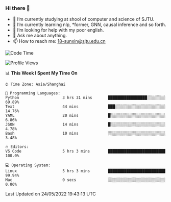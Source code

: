 ### Hi there 👋

<!--
**sunxin000/sunxin000** is a ✨ _special_ ✨ repository because its `README.md` (this file) appears on your GitHub profile.

Here are some ideas to get you started:

- 🔭 I’m currently working on ...
- 🌱 I’m currently learning ...
- 👯 I’m looking to collaborate on ...
- 🤔 I’m looking for help with ...
- 💬 Ask me about ...
- 📫 How to reach me: ...
- 😄 Pronouns: ...
- ⚡ Fun fact: ...
-->
- 🏫 I’m currently studying at shool of computer and science of SJTU.
- 🌱 I’m currently learning nlp, \*former, GNN, causal inference and so forth.
- 🤔 I’m looking for help with my poor english.
- 💬 Ask me about anything.
- 📫 How to reach me: 18-sunxin@sjtu.edu.cn
<!--START_SECTION:waka-->
![Code Time](http://img.shields.io/badge/Code%20Time-192%20hrs%2010%20mins-blue)

![Profile Views](http://img.shields.io/badge/Profile%20Views-1-blue)

📊 **This Week I Spent My Time On** 

```text
⌚︎ Time Zone: Asia/Shanghai

💬 Programming Languages: 
Python                   3 hrs 31 mins       █████████████████░░░░░░░░   69.89% 
Text                     44 mins             ███░░░░░░░░░░░░░░░░░░░░░░   14.76% 
YAML                     20 mins             █░░░░░░░░░░░░░░░░░░░░░░░░   6.86% 
JSON                     14 mins             █░░░░░░░░░░░░░░░░░░░░░░░░   4.78% 
Bash                     10 mins             ░░░░░░░░░░░░░░░░░░░░░░░░░   3.48%

🔥 Editors: 
VS Code                  5 hrs 3 mins        █████████████████████████   100.0%

💻 Operating System: 
Linux                    5 hrs 3 mins        █████████████████████████   99.94% 
Mac                      0 secs              ░░░░░░░░░░░░░░░░░░░░░░░░░   0.06%

```


 Last Updated on 24/05/2022 19:43:13 UTC
<!--END_SECTION:waka-->
